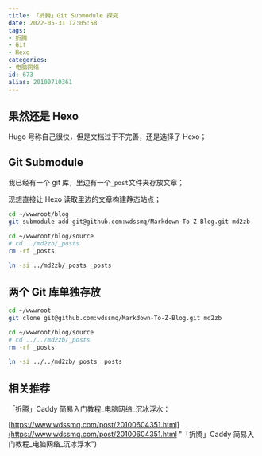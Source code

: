 ```yaml
---
title: 「折腾」Git Submodule 探究
date: 2022-05-31 12:05:58
tags:
- 折腾
- Git
- Hexo
categories:
- 电脑网络
id: 673
alias: 20100710361
---
```


## 果然还是 Hexo

Hugo 号称自己很快，但是文档过于不完善，还是选择了 Hexo；

## Git Submodule

我已经有一个 git 库，里边有一个`_post`文件夹存放文章；

现想直接让 Hexo 读取里边的文章构建静态站点；

```bash
cd ~/wwwroot/blog
git submodule add git@github.com:wdssmq/Markdown-To-Z-Blog.git md2zb

cd ~/wwwroot/blog/source
# cd ../md2zb/_posts
rm -rf _posts

ln -si ../md2zb/_posts _posts
```

## 两个 Git 库单独存放

```bash
cd ~/wwwroot
git clone git@github.com:wdssmq/Markdown-To-Z-Blog.git md2zb

cd ~/wwwroot/blog/source
# cd ../../md2zb/_posts
rm -rf _posts

ln -si ../../md2zb/_posts _posts
```

## 相关推荐

「折腾」Caddy 简易入门教程\_电脑网络\_沉冰浮水：

[https://www.wdssmq.com/post/20100604351.html](https://www.wdssmq.com/post/20100604351.html "「折腾」Caddy 简易入门教程\_电脑网络\_沉冰浮水")
